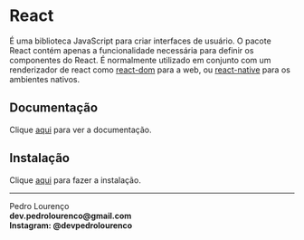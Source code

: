 # React

É uma biblioteca JavaScript para criar interfaces de usuário. O pacote React contém apenas a funcionalidade necessária para definir os componentes do React. É normalmente utilizado em conjunto com um renderizador de react como [react-dom](react-dom.md) para a web, ou [react-native](react-native.md) para os ambientes nativos.

## Documentação

Clique [aqui](https://github.com/facebook/react) para ver a documentação.

## Instalação

Clique [aqui](https://www.npmjs.com/package/react) para fazer a instalação.

<hr>
<stong>Pedro Lourenço</strong><br>
<Strong>dev.pedrolourenco@gmail.com</strong><br>
<Strong>Instagram: @devpedrolourenco</strong>